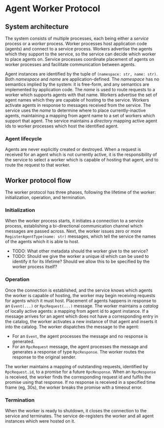 # Agent Worker Protocol

## System architecture

The system consists of multiple processes, each being either a _service_ process or a _worker_ process.
Worker processes host application code (agents) and connect to a service process.
Workers advertise the agents which they support to the service, so the service can decide which worker to place agents on.
Service processes coordinate placement of agents on worker processes and facilitate communication between agents.

Agent instances are identified by the tuple of `(namespace: str, name: str)`.
Both _namespace_ and _name_ are application-defined.
The _namespace_ has no semantics implied by the system: it is free-form, and any semantics are implemented by application code.
The _name_ is used to route requests to a worker which supports agents with that name.
Workers advertise the set of agent names which they are capable of hosting to the service.
Workers activate agents in response to messages received from the service.
The service uses the _name_ to determine where to place currently-inactive agents, maintaining a mapping from agent name to a set of workers which support that agent.
The service maintains a _directory_ mapping active agent ids to worker processes which host the identified agent.

### Agent lifecycle

Agents are never explicitly created or destroyed. When a request is received for an agent which is not currently active, it is the responsibility of the service to select a worker which is capable of hosting that agent, and to route the request to that worker.

## Worker protocol flow

The worker protocol has three phases, following the lifetime of the worker: initialization, operation, and termination.

### Initialization

When the worker process starts, it initiates a connection to a service process, establishing a bi-directional communication channel which messages are passed across.
Next, the worker issues zero or more `RegisterAgentType(name: str)` messages, which tell the service the names of the agents which it is able to host.

- TODO: What other metadata should the worker give to the service?
- TODO: Should we give the worker a unique id which can be used to identify it for its lifetime? Should we allow this to be specified by the worker process itself?

### Operation

Once the connection is established, and the service knows which agents the worker is capable of hosting, the worker may begin receiving requests for agents which it must host.
Placement of agents happens in response to an `Event(...)` or `RpcRequest(...)` message.
The worker maintains a _catalog_ of locally active agents: a mapping from agent id to agent instance.
If a message arrives for an agent which does not have a corresponding entry in the catalog, the worker activates a new instance of that agent and inserts it into the catalog.
The worker dispatches the message to the agent:

- For an `Event`, the agent processes the message and no response is generated.
- For an `RpcRequest` message, the agent processes the message and generates a response of type `RpcResponse`. The worker routes the response to the original sender.

The worker maintains a mapping of outstanding requests, identified by `RpcRequest.id`, to a promise for a future `RpcResponse`.
When an `RpcResponse` is received, the worker finds the corresponding request id and fulfils the promise using that response.
If no response is received in a specified time frame (eg, 30s), the worker breaks the promise with a timeout error.

### Termination

When the worker is ready to shutdown, it closes the connection to the service and terminates. The service de-registers the worker and all agent instances which were hosted on it.
